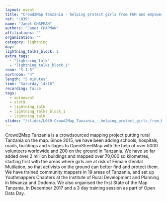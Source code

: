 ```yaml
---
layout: event
title: "Crowd2Map Tanzania - helping protect girls from FGM and empower rural communities"
ref: "L039"
name: "Janet CHAPMAN"
authors: "Janet CHAPMAN"
affiliations: ""
organization: ""
category: lightning
day: 
lightning_talks_block: 1
extra_tags:
  - "lightning_talk"
  - "lightning_talks_block_1"
room: "S.1.5"
sortroom: "4"
length: "5 minutes"
time: "Saturday 14:10"
recording: false
tags:
  - sotmevent
  - slot9
  - lightning_talk
  - lightning_talks_block_1
  - lightning_talk
slides: "/slides/L039-Crowd2Map_Tanzania_-_helping_protect_girls_from_FGM_and_empower_rural_communities.pdf"
---
```

Crowd2Map Tanzania is a crowdsourced mapping project putting rural Tanzania on the map. Since 2015, we have been adding schools, hospitals, roads, buildings and villages to OpenStreetMap with the help of over 5000 volunteers worldwide and 200 on the ground in Tanzania.  We have so far added over 2 million buildings and mapped over 70,000 sq kilometres, starting first with the areas where girls are at risk of Female Genital Mutilation, so that activists on the ground can better find and protect them. We have trained community mappers in 19 areas of Tanzania, and set up Youthmappers Chapters at the Institute of Rural Development and Planning in Mwanza and Dodoma.  We also organised the first State of the Map Tanzania, in December 2017 and a 3 day training session as part of Open Data Day.  